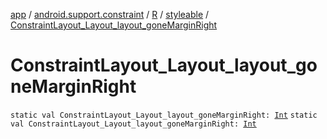 [app](../../../index.md) / [android.support.constraint](../../index.md) / [R](../index.md) / [styleable](index.md) / [ConstraintLayout_Layout_layout_goneMarginRight](./-constraint-layout_-layout_layout_gone-margin-right.md)

# ConstraintLayout_Layout_layout_goneMarginRight

`static val ConstraintLayout_Layout_layout_goneMarginRight: `[`Int`](https://kotlinlang.org/api/latest/jvm/stdlib/kotlin/-int/index.html)
`static val ConstraintLayout_Layout_layout_goneMarginRight: `[`Int`](https://kotlinlang.org/api/latest/jvm/stdlib/kotlin/-int/index.html)